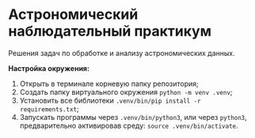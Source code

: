 # Астрономический наблюдательный практикум

Решения задач по обработке и анализу астрономических данных.

**Настройка окружения:**
1. Открыть в терминале корневую папку репозитория;
2. Создать папку виртуального окружения `python -m venv .venv`;
3. Установить все библиотеки `.venv/bin/pip install -r requirements.txt`;
4. Запускать программы через `.venv/bin/python3`, или через `python3`, предварительно активировав среду: `source .venv/bin/activate`.